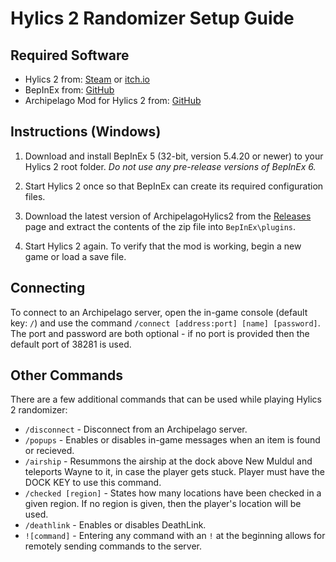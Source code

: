 # Hylics 2 Randomizer Setup Guide

## Required Software

- Hylics 2 from: [Steam](https://store.steampowered.com/app/1286710/Hylics_2/) or [itch.io](https://mason-lindroth.itch.io/hylics-2)
- BepInEx from: [GitHub](https://github.com/BepInEx/BepInEx/releases)
- Archipelago Mod for Hylics 2 from: [GitHub](https://github.com/TRPG0/ArchipelagoHylics2)

## Instructions (Windows)

1. Download and install BepInEx 5 (32-bit, version 5.4.20 or newer) to your Hylics 2 root folder. *Do not use any pre-release versions of BepInEx 6.*

2. Start Hylics 2 once so that BepInEx can create its required configuration files.

3. Download the latest version of ArchipelagoHylics2 from the [Releases](https://github.com/TRPG0/ArchipelagoHylics2/releases) page and extract the contents of the zip file into `BepInEx\plugins`.

4. Start Hylics 2 again. To verify that the mod is working, begin a new game or load a save file.

## Connecting

To connect to an Archipelago server, open the in-game console (default key: `/`) and use the command `/connect [address:port] [name] [password]`. The port and password are both optional - if no port is provided then the default port of 38281 is used.

## Other Commands

There are a few additional commands that can be used while playing Hylics 2 randomizer:

- `/disconnect` - Disconnect from an Archipelago server.
- `/popups` - Enables or disables in-game messages when an item is found or recieved.
- `/airship` - Resummons the airship at the dock above New Muldul and teleports Wayne to it, in case the player gets stuck. Player must have the DOCK KEY to use this command.
- `/checked [region]` - States how many locations have been checked in a given region. If no region is given, then the player's location will be used.
- `/deathlink` - Enables or disables DeathLink.
- `![command]` - Entering any command with an `!` at the beginning allows for remotely sending commands to the server.